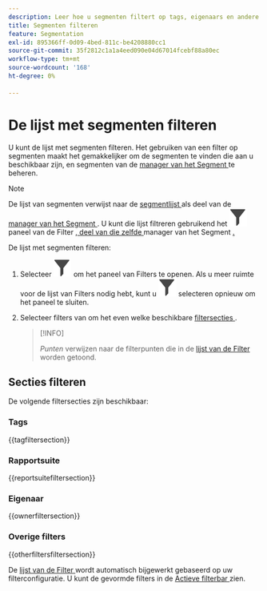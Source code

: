 ```yaml
---
description: Leer hoe u segmenten filtert op tags, eigenaars en andere filters.
title: Segmenten filteren
feature: Segmentation
exl-id: 895366ff-0d09-4bed-811c-be4208880cc1
source-git-commit: 35f2812c1a1a4eed090e04d67014fcebf88a80ec
workflow-type: tm+mt
source-wordcount: '168'
ht-degree: 0%

---
```


# De lijst met segmenten filteren

U kunt de lijst met segmenten filteren. Het gebruiken van een filter op segmenten maakt het gemakkelijker om de segmenten te vinden die aan u beschikbaar zijn, en segmenten van de [ manager van het Segment ](seg-manage.md) te beheren.

>[!NOTE]
>
>De lijst van segmenten verwijst naar de [ segmentlijst ](seg-manage.md#filters-list) als deel van de [ manager van het Segment ](seg-manage.md). U kunt die lijst filtreren gebruikend het ![ ](/help/assets/icons/Filter.svg) paneel van de Filter [, deel van die zelfde ](seg-manage.md#filter-panel) manager van het Segment [.](seg-manage.md)
>


De lijst met segmenten filteren:

1. Selecteer ![ Filter ](/help/assets/icons/Filter.svg) om het paneel van Filters te openen. Als u meer ruimte voor de lijst van Filters nodig hebt, kunt u ![ Filter ](/help/assets/icons/Filter.svg) selecteren opnieuw om het paneel te sluiten.
1. Selecteer filters van om het even welke beschikbare [ filtersecties ](#filter-sections).

   >[!INFO]
   >
   >*Punten* verwijzen naar de filterpunten die in de [ lijst van de Filter ](seg-manage.md#segment-list) worden getoond.
   > 

## Secties filteren

De volgende filtersecties zijn beschikbaar:

### Tags

{{tagfiltersection}}

### Rapportsuite

{{reportsuitefiltersection}}

### Eigenaar

{{ownerfiltersection}}

### Overige filters

{{otherfiltersfiltersection}}


De [ lijst van de Filter ](seg-manage.md#segment-list) wordt automatisch bijgewerkt gebaseerd op uw filterconfiguratie. U kunt de gevormde filters in de [ Actieve filterbar ](seg-manage.md#active-filter-bar) zien.
